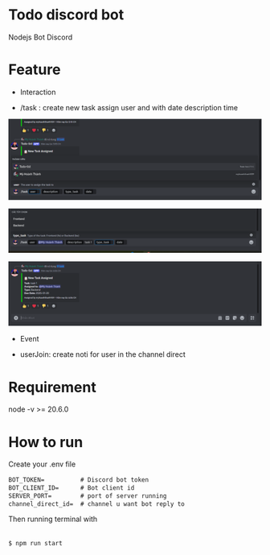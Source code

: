 # Todo discord bot

Nodejs
Bot Discord

# Feature

- Interaction

- /task : create new task assign user and with date description time

![alt text](image.png)

![alt text](image-1.png)

![alt text](image-2.png)

- Event

- userJoin: create noti for user in the channel direct

# Requirement

node -v >= 20.6.0

# How to run

Create your .env file

```
BOT_TOKEN=          # Discord bot token
BOT_CLIENT_ID=      # Bot client id
SERVER_PORT=        # port of server running
channel_direct_id=  # channel u want bot reply to
```

Then running terminal with

```bash

$ npm run start

```
